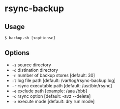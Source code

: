 # rsync-backup

## Usage

```
$ backup.sh [<options>]
```

## Options

- `-s` source directory
- `-d` distination directory
- `-n` number of backup stores [default: 30]
- `-l` log file path [default: /var/log/rsync-backup.log]
- `-r` rsync executable path [default: /usr/bin/rsync]
- `-e` exclude path [example: /aaa /bbb]
- `-o` rsync option [default: -avz --delete]
- `-x` execute mode [default: dry run mode]
